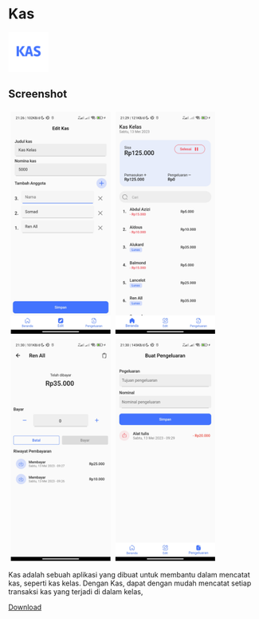 # Kas

<img src="android/app/src/main/res/drawable/launcher_icon.png" width="80">

## Screenshot
<screenshot style="display: flex;flex-wrap: wrap;">
<img src="images/Screenshot_2023-05-13-21-26-01-489_com.example.pembayaran_kas.jpg" width="200" style="padding:5px">
<img src="images/Screenshot_2023-05-13-21-29-04-397_com.example.pembayaran_kas.jpg" width="200"style="padding:5px">
<img src="images/Screenshot_2023-05-13-21-30-12-451_com.example.pembayaran_kas.jpg" width="200"style="padding:5px">
<img src="images/Screenshot_2023-05-13-21-30-00-491_com.example.pembayaran_kas.jpg" width="200"style="padding:5px">
</screenshot>

Kas adalah sebuah aplikasi yang dibuat untuk membantu dalam mencatat kas, seperti kas kelas. Dengan Kas, dapat dengan mudah mencatat setiap transaksi kas yang terjadi di dalam kelas,


[Download](tess)